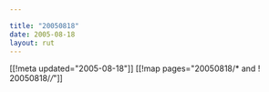 ```yaml
---

title: "20050818"
date: 2005-08-18
layout: rut
---
```


[[!meta updated="2005-08-18"]]
[[!map pages="20050818/* and ! 20050818/*/*"]]
